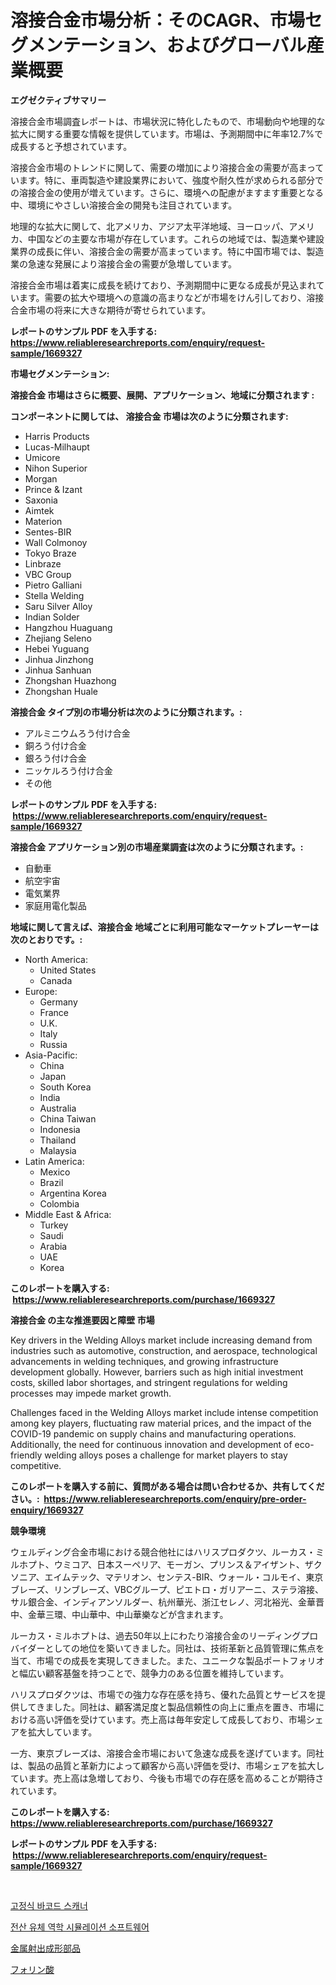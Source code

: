 <p><h1>溶接合金市場分析：そのCAGR、市場セグメンテーション、およびグローバル産業概要</h1></p><p><strong>エグゼクティブサマリー</strong></p>
<p><p>溶接合金市場調査レポートは、市場状況に特化したもので、市場動向や地理的な拡大に関する重要な情報を提供しています。市場は、予測期間中に年率12.7%で成長すると予想されています。</p><p>溶接合金市場のトレンドに関して、需要の増加により溶接合金の需要が高まっています。特に、車両製造や建設業界において、強度や耐久性が求められる部分での溶接合金の使用が増えています。さらに、環境への配慮がますます重要となる中、環境にやさしい溶接合金の開発も注目されています。</p><p>地理的な拡大に関して、北アメリカ、アジア太平洋地域、ヨーロッパ、アメリカ、中国などの主要な市場が存在しています。これらの地域では、製造業や建設業界の成長に伴い、溶接合金の需要が高まっています。特に中国市場では、製造業の急速な発展により溶接合金の需要が急増しています。</p><p>溶接合金市場は着実に成長を続けており、予測期間中に更なる成長が見込まれています。需要の拡大や環境への意識の高まりなどが市場をけん引しており、溶接合金市場の将来に大きな期待が寄せられています。</p></p>
<p><strong>レポートのサンプル PDF を入手する: <a href="https://www.reliableresearchreports.com/enquiry/request-sample/1669327">https://www.reliableresearchreports.com/enquiry/request-sample/1669327</a></strong></p>
<p><strong>市場セグメンテーション:</strong></p>
<p><strong> 溶接合金 市場はさらに概要、展開、アプリケーション、地域に分類されます :</strong></p>
<p><strong>コンポーネントに関しては、 溶接合金 市場は次のように分類されます: &nbsp;</strong></p>
<p><ul><li>Harris Products</li><li>Lucas-Milhaupt</li><li>Umicore</li><li>Nihon Superior</li><li>Morgan</li><li>Prince & Izant</li><li>Saxonia</li><li>Aimtek</li><li>Materion</li><li>Sentes-BIR</li><li>Wall Colmonoy</li><li>Tokyo Braze</li><li>Linbraze</li><li>VBC Group</li><li>Pietro Galliani</li><li>Stella Welding</li><li>Saru Silver Alloy</li><li>Indian Solder</li><li>Hangzhou Huaguang</li><li>Zhejiang Seleno</li><li>Hebei Yuguang</li><li>Jinhua Jinzhong</li><li>Jinhua Sanhuan</li><li>Zhongshan Huazhong</li><li>Zhongshan Huale</li></ul></p>
<p><strong> 溶接合金 タイプ別の市場分析は次のように分類されます。:</strong></p>
<p><ul><li>アルミニウムろう付け合金</li><li>銅ろう付け合金</li><li>銀ろう付け合金</li><li>ニッケルろう付け合金</li><li>その他</li></ul></p>
<p><strong>レポートのサンプル PDF を入手する: &nbsp;<a href="https://www.reliableresearchreports.com/enquiry/request-sample/1669327">https://www.reliableresearchreports.com/enquiry/request-sample/1669327</a></strong></p>
<p><strong> 溶接合金 アプリケーション別の市場産業調査は次のように分類されます。:</strong></p>
<p><ul><li>自動車</li><li>航空宇宙</li><li>電気業界</li><li>家庭用電化製品</li></ul></p>
<p><strong>地域に関して言えば、溶接合金 地域ごとに利用可能なマーケットプレーヤーは次のとおりです。:</strong></p>
<p><ul>
    <li>
        North America:
        <ul>
            <li>United States</li>
            <li>Canada</li>
        </ul>
    </li>
    <li>
        Europe:
        <ul>
            <li>Germany</li>
            <li>France</li>
            <li>U.K.</li>
            <li>Italy</li>
            <li>Russia</li>
        </ul>
    </li>
    <li>
        Asia-Pacific:
        <ul>
            <li>China</li>
            <li>Japan</li>
            <li>South Korea</li>
            <li>India</li>
            <li>Australia</li>
            <li>China Taiwan</li>
            <li>Indonesia</li>
            <li>Thailand</li>
            <li>Malaysia</li>
        </ul>
    </li>
    <li>
        Latin America:
        <ul>
            <li>Mexico</li>
            <li>Brazil</li>
            <li>Argentina Korea</li>
            <li>Colombia</li>
        </ul>
    </li>
    <li>
        Middle East & Africa:
        <ul>
            <li>Turkey</li>
            <li>Saudi</li>
            <li>Arabia</li>
            <li>UAE</li>
            <li>Korea</li>
        </ul>
    </li>
    </ul></p>
<p><strong>このレポートを購入する: &nbsp;<a href="https://www.reliableresearchreports.com/purchase/1669327">https://www.reliableresearchreports.com/purchase/1669327</a></strong></p>
<p><strong>溶接合金 の主な推進要因と障壁 市場</strong></p>
<p><p>Key drivers in the Welding Alloys market include increasing demand from industries such as automotive, construction, and aerospace, technological advancements in welding techniques, and growing infrastructure development globally. However, barriers such as high initial investment costs, skilled labor shortages, and stringent regulations for welding processes may impede market growth.</p><p>Challenges faced in the Welding Alloys market include intense competition among key players, fluctuating raw material prices, and the impact of the COVID-19 pandemic on supply chains and manufacturing operations. Additionally, the need for continuous innovation and development of eco-friendly welding alloys poses a challenge for market players to stay competitive.</p></p>
<p><strong>このレポートを購入する前に、質問がある場合は問い合わせるか、共有してください。:&nbsp; <a href="https://www.reliableresearchreports.com/enquiry/pre-order-enquiry/1669327">https://www.reliableresearchreports.com/enquiry/pre-order-enquiry/1669327</a></strong></p>
<p><strong>競争環境</strong></p>
<p><p>ウェルディング合金市場における競合他社にはハリスプロダクツ、ルーカス・ミルホプト、ウミコア、日本スーペリア、モーガン、プリンス＆アイザント、ザクソニア、エイムテック、マテリオン、センテス-BIR、ウォール・コルモイ、東京ブレーズ、リンブレーズ、VBCグループ、ピエトロ・ガリアーニ、ステラ溶接、サル銀合金、インディアンソルダー、杭州華光、浙江セレノ、河北裕光、金華晋中、金華三環、中山華中、中山華樂などが含まれます。 </p><p>ルーカス・ミルホプトは、過去50年以上にわたり溶接合金のリーディングプロバイダーとしての地位を築いてきました。同社は、技術革新と品質管理に焦点を当て、市場での成長を実現してきました。また、ユニークな製品ポートフォリオと幅広い顧客基盤を持つことで、競争力のある位置を維持しています。</p><p>ハリスプロダクツは、市場での強力な存在感を持ち、優れた品質とサービスを提供してきました。同社は、顧客満足度と製品信頼性の向上に重点を置き、市場における高い評価を受けています。売上高は毎年安定して成長しており、市場シェアを拡大しています。</p><p>一方、東京ブレーズは、溶接合金市場において急速な成長を遂げています。同社は、製品の品質と革新力によって顧客から高い評価を受け、市場シェアを拡大しています。売上高は急増しており、今後も市場での存在感を高めることが期待されています。</p></p>
<p><strong>このレポートを購入する: &nbsp; <a href="https://www.reliableresearchreports.com/purchase/1669327">https://www.reliableresearchreports.com/purchase/1669327</a></strong></p>
<p><strong>レポートのサンプル PDF を入手する: &nbsp;<a href="https://www.reliableresearchreports.com/enquiry/request-sample/1669327">https://www.reliableresearchreports.com/enquiry/request-sample/1669327</a></strong><strong></strong></p>
<p>&nbsp;</p>
<p><p><a href="https://medium.com/@jodyomenick905/%EC%A0%95%EC%A0%81-%EB%B0%94%EC%BD%94%EB%93%9C-%EC%8A%A4%EC%BA%90%EB%84%88-%EC%8B%9C%EC%9E%A5%EC%9D%80-%EC%8B%9C%EC%9E%A5-%EC%A0%90%EC%9C%A0%EC%9C%A8-%ED%81%AC%EA%B8%B0-%EB%B0%8F-2031%EB%85%84%EA%B9%8C%EC%A7%80-%EC%98%88%EC%83%81%EB%90%98%EB%8A%94-%EC%98%88%EC%B8%A1%EC%97%90-%EC%B4%88%EC%A0%90%EC%9D%84-%EB%A7%9E%EC%B6%94%EA%B3%A0-%EC%9E%88%EC%8A%B5%EB%8B%88%EB%8B%A4-77a8d297975b">고정식 바코드 스캐너</a></p><p><a href="https://github.com/fernandotryO5lson96765/Market-Research-Report-List-1/blob/main/570372815332.md">전산 유체 역학 시뮬레이션 소프트웨어</a></p><p><a href="https://medium.com/@christiandickens2005/%E9%87%91%E5%B1%9E%E5%B0%84%E5%87%BA%E6%88%90%E5%BD%A2%E9%83%A8%E5%93%81%E5%B8%82%E5%A0%B4%E3%81%AE%E3%82%B7%E3%82%A7%E3%82%A2%E3%81%AE%E5%A4%89%E9%81%B7%E3%81%A8%E5%B8%82%E5%A0%B4%E6%88%90%E9%95%B7%E3%81%AE%E3%83%88%E3%83%AC%E3%83%B3%E3%83%892024%E5%B9%B4%E3%81%8B%E3%82%892031%E5%B9%B4%E3%81%BE%E3%81%A7-28d50977b70c">金属射出成形部品</a></p><p><a href="https://medium.com/@barrymundy88/%E8%91%89%E9%85%B8%E5%B8%82%E5%A0%B4-%E5%B8%82%E5%A0%B4%E3%82%B7%E3%82%A7%E3%82%A2-%E5%B8%82%E5%A0%B4%E3%83%88%E3%83%AC%E3%83%B3%E3%83%89-%E3%81%8A%E3%82%88%E3%81%B3%E5%B0%86%E6%9D%A5%E3%81%AE%E6%88%90%E9%95%B7%E3%82%92%E6%8E%A2%E3%82%8B-e546ebba1290">フォリン酸</a></p></p>